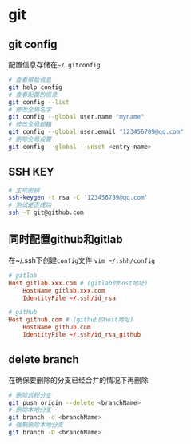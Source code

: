 # git

## git config

配置信息存储在`~/.gitconfig`

```sh
# 查看帮助信息
git help config
# 查看配置的信息
git config --list  
# 修改全局名字
git config --global user.name "myname"
# 修改全局邮箱
git config --global user.email "123456789@qq.com"
# 删除全局设置
git config --global --unset <entry-name>  
```

## SSH KEY

```sh
# 生成密钥
ssh-keygen -t rsa -C '123456789@qq.com'
# 测试是否成功
ssh -T git@github.com
```

## 同时配置github和gitlab

在~/.ssh下创建`config`文件 `vim ~/.shh/config`

```conf
# gitlab
Host gitlab.xxx.com # (gitlab的host地址)
    HostName gitlab.xxx.com
    IdentityFile ~/.ssh/id_rsa

# github
Host github.com # (github的host地址)
    HostName github.com
    IdentityFile ~/.ssh/id_rsa_github
```

## delete branch

在确保要删除的分支已经合并的情况下再删除

```sh
# 删除远程分支
git push origin --delete <branchName>
# 删除本地分支
git branch -d <branchName>
# 强制删除本地分支
git branch -D <branchName>
```

